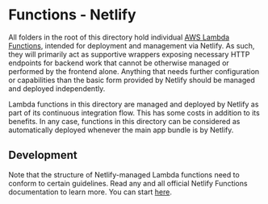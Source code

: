 # Functions - Netlify
All folders in the root of this directory hold individual [AWS Lambda Functions](https://docs.aws.amazon.com/lambda/latest/dg/nodejs-handler.html), intended for deployment and management via Netlify. As such, they will primarily act as supportive wrappers exposing necessary HTTP endpoints for backend work that cannot be otherwise managed or performed by the frontend alone. Anything that needs further configuration or capabilities than the basic form provided by Netlify should be managed and deployed independently.

Lambda functions in this directory are managed and deployed by Netlify as part of its continuous integration flow. This has some costs in addition to its benefits. In any case, functions in this directory can be considered as automatically deployed whenever the main app bundle is by Netlify.

## Development
Note that the structure of Netlify-managed Lambda functions need to conform to certain guidelines. Read any and all official Netlify Functions documentation to learn more. You can start [here](https://docs.netlify.com/cli/get-started/#unbundled-javascript-function-deploys).
